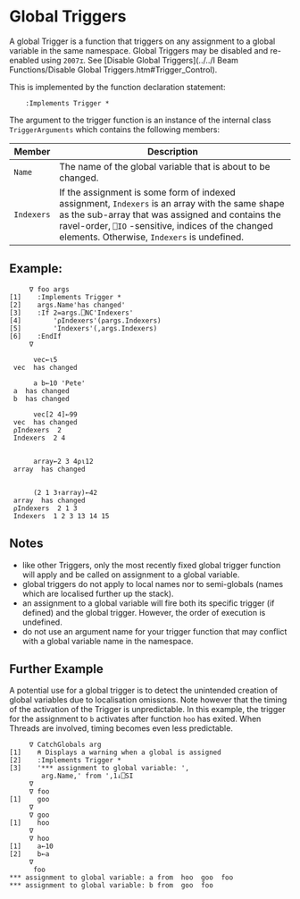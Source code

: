 # Global Triggers

A global Trigger is a function that triggers on any assignment to a global variable in the same namespace. Global Triggers may be disabled and re-enabled using `2007⌶`. See [Disable Global Triggers](../../I Beam Functions/Disable Global Triggers.htm#Trigger_Control).

This is implemented by the function declaration statement:

```apl
    :Implements Trigger *
```

The argument to the trigger function is an instance of the internal class `TriggerArguments` which contains the following members:

| Member | Description |
| --- | ---  |
| `Name` | The name of the global variable that is about to be changed. |
| `Indexers` | If the assignment is some form of indexed assignment, `Indexers` is an array with the same shape as the sub-array that was assigned and contains the ravel-order, `⎕IO` -sensitive, indices of the changed elements. Otherwise, `Indexers` is undefined. |

## Example:
```apl
     ∇ foo args
[1]    :Implements Trigger *
[2]    args.Name'has changed'
[3]    :If 2=args.⎕NC'Indexers'
[4]        '⍴Indexers'(⍴args.Indexers)
[5]        'Indexers'(,args.Indexers)
[6]    :EndIf
     ∇

```
```apl
      vec←⍳5
 vec  has changed

      a b←10 'Pete'
 a  has changed 
 b  has changed 
 
      vec[2 4]←99
 vec  has changed 
 ⍴Indexers  2 
 Indexers  2 4 
```
```apl

      array←2 3 4⍴⍳12
 array  has changed 

```
```apl

      (2 1 3↑array)←42
 array  has changed 
 ⍴Indexers  2 1 3 
 Indexers  1 2 3 13 14 15 

```

## Notes

- like other Triggers,  only the most recently fixed global trigger function will apply and be called on assignment to a global variable. 
- global triggers do not apply to local names nor to semi-globals (names which are localised further up the stack).
- an assignment to a global variable will fire both its specific trigger (if defined) and the global trigger. However, the order of execution is undefined.
- do not use an argument name for your trigger function that may conflict with a global variable name in the namespace.
## Further Example

A potential use for a global trigger is to detect the unintended creation of global variables due to localisation omissions. Note however that the timing of the activation of the Trigger is unpredictable. In this example, the trigger for the assignment to `b` activates after function `hoo` has exited. When Threads are involved, timing becomes even less predictable.
```apl
     ∇ CatchGlobals arg
[1]    ⍝ Displays a warning when a global is assigned
[2]    :Implements Trigger *
[3]    '*** assignment to global variable: ',
        arg.Name,' from ',1↓⎕SI
     ∇
     ∇ foo
[1]    goo
     ∇
     ∇ goo
[1]    hoo
     ∇
     ∇ hoo
[1]    a←10
[2]    b←a
     ∇
      foo              
*** assignment to global variable: a from  hoo  goo  foo 
*** assignment to global variable: b from  goo  foo 
```
